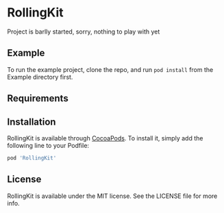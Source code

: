 # RollingKit

Project is barlly started, sorry, nothing to play with yet

## Example

To run the example project, clone the repo, and run `pod install` from the Example directory first.

## Requirements

## Installation

RollingKit is available through [CocoaPods](http://cocoapods.org). To install
it, simply add the following line to your Podfile:

```ruby
pod 'RollingKit'
```
## License

RollingKit is available under the MIT license. See the LICENSE file for more info.
